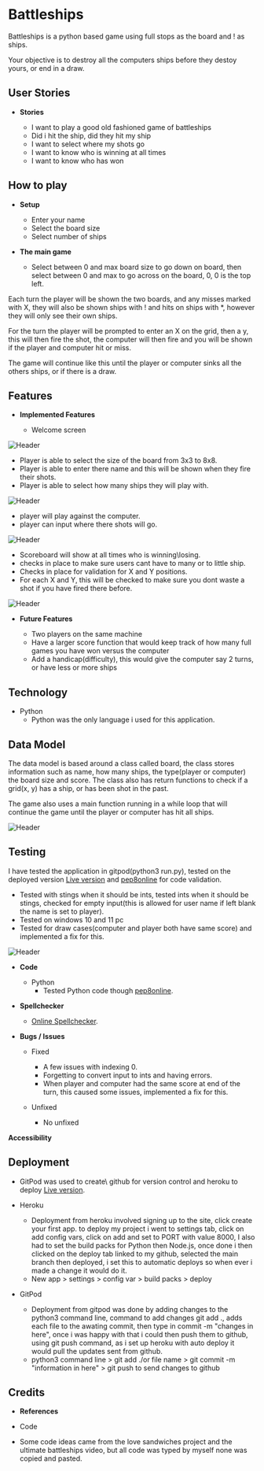 # Battleships
Battleships is a python based game using full stops as the board and ! as ships.

Your objective is to destroy all the computers ships before they destoy yours, or end in a draw.

## User Stories

- __Stories__

    - I want to play a good old fashioned game of battleships
    - Did i hit the ship, did they hit my ship
    - I want to select where my shots go
    - I want to know who is winning at all times
    - I want to know who has won

## How to play

- __Setup__

    - Enter your name
    - Select the board size
    - Select number of ships

- __The main game__

    - Select between 0 and max board size to go down on board, then select between 0 and max to go across on the board, 0, 0 is the top left.

Each turn the player will be shown the two boards, and any misses marked with X, they will also be shown  ships with ! and hits on ships with *, however they will only see their own ships.

For the turn the player will be prompted to enter an X on the grid, then a y, this will then fire the shot, the computer will then fire and you will be shown if the player and computer hit or miss.

The game will continue like this until the player or computer sinks all the others ships, or if there is a draw.

## Features

- __Implemented Features__

    - Welcome screen

![Header](docs/wireframe/welcome.jpg)

- Player is able to select the size of the board from 3x3 to 8x8.
- Player is able to enter there name and this will be shown when they fire their shots.
- Player is able to select how many ships they will play with.

![Header](docs/wireframe/options.jpg)

- player will play against the computer.
- player can input where there shots will go.

![Header](docs/wireframe/firstturn.jpg)

- Scoreboard will show at all times who is winning\losing.
- checks in place to make sure users cant have to many or to little ship.
- Checks in place for validation for X and Y positions.
- For each X and Y, this will be checked to make sure you dont waste a shot if you have fired there before.

![Header](docs/wireframe/secondturn.jpg)


- __Future Features__

    - Two players on the same machine
    - Have a larger score function that would keep track of how many full games you have won versus the computer
    - Add a handicap(difficulty), this would give the computer say 2 turns, or have less or more ships

## Technology

- Python
    - Python was the only language i used for this application.

## Data Model

The data model is based around a class called board, the class stores information such as name, how many ships, the type(player or computer) the board size and score. The class also has return functions to check if a grid(x, y) has a ship, or has been shot in the past.

The game also uses a main function running in a while loop that will continue the game until the player or computer has hit all ships.

![Header](docs/wireframe/wireframe.jpg)

## Testing

I have tested the application in gitpod(python3 run.py), tested on the deployed version [Live version](https://sean-clark-project-3.herokuapp.com/) and [pep8online](http://pep8online.com/) for code validation.

- Tested with stings when it should be ints, tested ints when it should be stings, checked for empty input(this is allowed for user name if left blank the name is set to player).
- Tested on windows 10 and 11 pc
- Tested for draw cases(computer and player both have same score) and implemented a fix for this.

![Header](docs/wireframe/validationtest.jpg)

- __Code__

    - Python
        - Tested Python code though [pep8online](http://pep8online.com/checkresult).


- __Spellchecker__

    - [Online Spellchecker](https://www.online-spellcheck.com/).

- __Bugs / Issues__

    - Fixed
        - A few issues with indexing 0.
        - Forgetting to convert input to ints and having errors.
        - When player and computer had the same score at end of the turn, this caused some issues, implemented a fix for this.

    - Unfixed
        - No unfixed

__Accessibility__

## Deployment

- GitPod was used to create\ github for version control and heroku to deploy [Live version](https://sean-clark-project-3.herokuapp.com/).

- Heroku
    - Deployment from heroku involved signing up to the site, click create your first app. to deploy my project i went to settings tab, click on add config vars, click on add and set to PORT with value 8000, I also had to set the build packs for Python then Node.js, once done i then clicked on the deploy tab linked to my github, selected the main branch then deployed, i set this to automatic deploys so when ever i made a change it would do it.
    - New app > settings > config var > build packs > deploy

- GitPod
    - Deployment from gitpod was done by adding changes to the python3 command line, command to add changes git add ., adds each file to the awating commit, then type in commit -m "changes in here", once i was happy with that i could then push them to github, using git push command, as i set up heroku with auto deploy it would pull the updates sent from github.
    - python3 command line > git add ./or file name > git commit -m "information in here" > git push to send changes to github

## Credits

- __References__

- Code
 - Some code ideas came from the love sandwiches project and the ultimate battleships video, but all code was typed by myself none was copied and pasted.